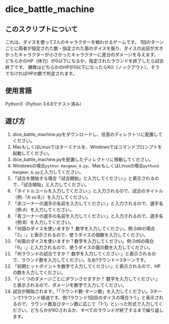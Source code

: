 # dice_battle_machine
## このスクリプトについて
これは、ダイスを使って2人のキャラクターを戦わせるゲームです。
1回のターンごとに両者が指定された数・指定された面のダイスを振り、ダイスの出目が大きかったキャラクターが小さかったキャラクターに差分のダメージを与えます。
どちらかのHP（体力）が0以下になるか、指定されたラウンドを終了したら試合終了です。
勝敗はどちらかのHPが0以下になったらKO（ノックアウト）、そうでなければHPの数で判定されます。

## 使用言語
Python3（Python 3.6.8でテスト済み）

## 遊び方
1. dice_battle_machine.pyをダウンロードし、任意のディレクトリに配置してください。
2. MacもしくはLinuxではターミナルを、Windowsではコマンドプロンプトを起動してください。
3. dice_battle_machine.pyを配置したディレクトリに移動してください。
4. Windowsの場合`python Hangman_A.py`、MacもしくはLinuxの場合`python3 Hangman_A.py`と入力してください。
5. 「試合を開始する場合「試合開始」と入力してください:」と表示されるので、「試合開始」と入力してください。
6. 「タイトルコールを入力してください:」と入力されるので、試合のタイトル（例:『A vs B』）を入力してください。
7. 「赤コーナーの選手の名前を入力してください:」と入力されるので、選手名（例:A）を入力してください。
8. 「青コーナーの選手の名前を入力してください:」と入力されるので、選手名（例:B）を入力してください。
9. 「何個のダイスを使いますか？ 数字を入力してください。例:2d6の場合「2」:」と表示されるので、使うダイスの個数を入力してください。
10. 「何面のダイスを使いますか？数字を入力してください。例:2d6の場合「6」:」と入力されるので、使うダイスの面の数を入力してください。
11. 「何ラウンドの試合ですか？ 数字を入力してください:」と表示されるので、ラウンド数を入力してください。なお1ラウンド＝3ターンです。
12. 「初期ヒットポイントを数字で入力してください:」と表示されるので、HPの数を入力してください。
13. 「いくつのダメージごとにダウンさせますか？ 数字を入力してください:」と表示されるので、ダメージを数字で入力してください。
14. 試合が開始されます。「「ラウンド数-ターン数」を入力してください。3ターンで1ラウンド経過です。例:1ラウンド1回目のダイスの場合:1-1:」と表示されるので、ラウンド数及びターン数に応じて「1-1」といった形式で入力してください。どちらかがKOされるか、すべてのラウンドが終了するまで繰り返します。
